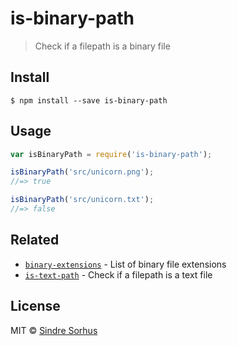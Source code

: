 # is-binary-path

> Check if a filepath is a binary file

## Install

```text
$ npm install --save is-binary-path
```

## Usage

```javascript
var isBinaryPath = require('is-binary-path');

isBinaryPath('src/unicorn.png');
//=> true

isBinaryPath('src/unicorn.txt');
//=> false
```

## Related

* [`binary-extensions`](https://github.com/sindresorhus/binary-extensions) - List of binary file extensions
* [`is-text-path`](https://github.com/sindresorhus/is-text-path) - Check if a filepath is a text file

## License

MIT © [Sindre Sorhus](http://sindresorhus.com)

